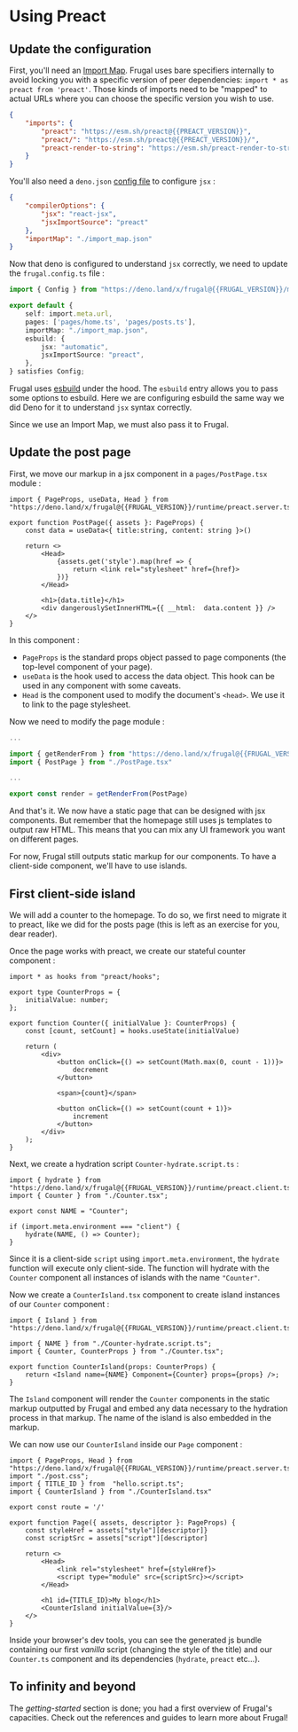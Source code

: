 # Using Preact

## Update the configuration

First, you'll need an [Import Map](https://developer.mozilla.org/en-US/docs/Web/HTML/Element/script/type/importmap). Frugal uses bare specifiers internally to avoid locking you with a specific version of peer dependencies: `import * as preact from 'preact'`. Those kinds of imports need to be "mapped" to actual URLs where you can choose the specific version you wish to use.

```json filename=import_map.json
{
    "imports": {
        "preact": "https://esm.sh/preact@{{PREACT_VERSION}}",
        "preact/": "https://esm.sh/preact@{{PREACT_VERSION}}/",
        "preact-render-to-string": "https://esm.sh/preact-render-to-string@{{PREACT_RENDER_VERSION}}?external=preact"
    }
}
```

You'll also need a `deno.json` [config file](https://deno.land/manual@v{{DENO_VERSION}}/getting_started/configuration_file) to configure `jsx` :

```json filename=deno.json
{
    "compilerOptions": {
        "jsx": "react-jsx",
        "jsxImportSource": "preact"
    },
    "importMap": "./import_map.json"
}
```

Now that deno is configured to understand `jsx` correctly, we need to update the `frugal.config.ts` file :

```ts filename=frugal.config.ts lines=[6-10]
import { Config } from "https://deno.land/x/frugal@{{FRUGAL_VERSION}}/mod.ts"

export default {
    self: import.meta.url,
    pages: ['pages/home.ts', 'pages/posts.ts'],
    importMap: "./import_map.json",
    esbuild: {
        jsx: "automatic",
        jsxImportSource: "preact",
    },
} satisfies Config;
```

Frugal uses [esbuild](https://esbuild.github.io/) under the hood. The `esbuild` entry allows you to pass some options to esbuild. Here we are configuring esbuild the same way we did Deno for it to understand `jsx` syntax correctly.

Since we use an Import Map, we must also pass it to Frugal.

## Update the post page

First, we move our markup in a jsx component in a `pages/PostPage.tsx` module :

```tsx filename=pages/PostPage.tsx
import { PageProps, useData, Head } from "https://deno.land/x/frugal@{{FRUGAL_VERSION}}/runtime/preact.server.ts"

export function PostPage({ assets }: PageProps) {
    const data = useData<{ title:string, content: string }>()

    return <>
        <Head>
            {assets.get('style').map(href => {
                return <link rel="stylesheet" href={href}>
            })}
        </Head>

        <h1>{data.title}</h1>
        <div dangerouslySetInnerHTML={{ __html:  data.content }} />
    </>
}
```

In this component :

- `PageProps` is the standard props object passed to page components (the top-level component of your page).
- `useData` is the hook used to access the data object. This hook can be used in any component with some caveats.
- `Head` is the component used to modify the document's `<head>`. We use it to link to the page stylesheet.

Now we need to modify the page module :

```ts filename=pages/posts.ts
...

import { getRenderFrom } from "https://deno.land/x/frugal@{{FRUGAL_VERSION}}/runtime/preact.server.ts"
import { PostPage } from "./PostPage.tsx"

...

export const render = getRenderFrom(PostPage)
```

And that's it. We now have a static page that can be designed with jsx components. But remember that the homepage still uses js templates to output raw HTML. This means that you can mix any UI framework you want on different pages.

For now, Frugal still outputs static markup for our components. To have a client-side component, we'll have to use islands.

## First client-side island

We will add a counter to the homepage. To do so, we first need to migrate it to preact, like we did for the posts page (this is left as an exercise for you, dear reader).

Once the page works with preact, we create our stateful counter component :

```tsx filename=Counter.tsx
import * as hooks from "preact/hooks";

export type CounterProps = {
    initialValue: number;
};

export function Counter({ initialValue }: CounterProps) {
    const [count, setCount] = hooks.useState(initialValue)

    return (
        <div>
            <button onClick={() => setCount(Math.max(0, count - 1))}>
                decrement
            </button>

            <span>{count}</span>

            <button onClick={() => setCount(count + 1)}>
                increment
            </button>
        </div>
    );
}
```

Next, we create a hydration script `Counter-hydrate.script.ts` :

```tsx
import { hydrate } from "https://deno.land/x/frugal@{{FRUGAL_VERSION}}/runtime/preact.client.ts";
import { Counter } from "./Counter.tsx";

export const NAME = "Counter";

if (import.meta.environment === "client") {
    hydrate(NAME, () => Counter);
}
```

Since it is a client-side `script` using `import.meta.environment`, the `hydrate` function will execute only client-side. The function will hydrate with the `Counter` component all instances of islands with the name `"Counter"`.

Now we create a `CounterIsland.tsx` component to create island instances of our `Counter` component :

```tsx
import { Island } from "https://deno.land/x/frugal@{{FRUGAL_VERSION}}/runtime/preact.client.ts";

import { NAME } from "./Counter-hydrate.script.ts";
import { Counter, CounterProps } from "./Counter.tsx";

export function CounterIsland(props: CounterProps) {
    return <Island name={NAME} Component={Counter} props={props} />;
}
```

The `Island` component will render the `Counter` components in the static markup outputted by Frugal and embed any data necessary to the hydration process in that markup. The name of the island is also embedded in the markup.

We can now use our `CounterIsland` inside our `Page` component :

```tsx filename=pages/HomePage.tsx
import { PageProps, Head } from "https://deno.land/x/frugal@{{FRUGAL_VERSION}}/runtime/preact.server.ts"
import "./post.css";
import { TITLE_ID } from  "hello.script.ts";
import { CounterIsland } from "./CounterIsland.tsx"

export const route = '/'

export function Page({ assets, descriptor }: PageProps) {
    const styleHref = assets["style"][descriptor]}
    const scriptSrc = assets["script"][descriptor]

    return <>
        <Head>
            <link rel="stylesheet" href={styleHref}>
            <script type="module" src={scriptSrc}></script>
        </Head>

        <h1 id={TITLE_ID}>My blog</h1>
        <CounterIsland initialValue={3}/>
    </>
}
```

Inside your browser's dev tools, you can see the generated js bundle containing our first _vanilla_ script (changing the style of the title) and our `Counter.ts` component and its dependencies (`hydrate`, `preact` etc...).

## To infinity and beyond

The _getting-started_ section is done; you had a first overview of Frugal's capacities. Check out the references and guides to learn more about Frugal!
